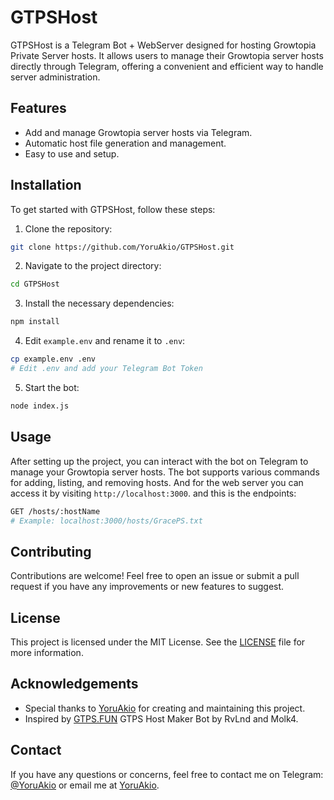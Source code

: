 # GTPSHost

GTPSHost is a Telegram Bot + WebServer designed for hosting Growtopia Private Server hosts. It allows users to manage their Growtopia server hosts directly through Telegram, offering a convenient and efficient way to handle server administration.

## Features

-   Add and manage Growtopia server hosts via Telegram.
-   Automatic host file generation and management.
-   Easy to use and setup.

## Installation

To get started with GTPSHost, follow these steps:

1. Clone the repository:

```sh
git clone https://github.com/YoruAkio/GTPSHost.git
```

2. Navigate to the project directory:

```sh
cd GTPSHost
```

3. Install the necessary dependencies:

```sh
npm install
```

4. Edit `example.env` and rename it to `.env`:

```sh
cp example.env .env
# Edit .env and add your Telegram Bot Token
```

5. Start the bot:

```sh
node index.js
```

## Usage

After setting up the project, you can interact with the bot on Telegram to manage your Growtopia server hosts. The bot supports various commands for adding, listing, and removing hosts. And for the web server you can access it by visiting `http://localhost:3000`. and this is the endpoints:

```sh
GET /hosts/:hostName
# Example: localhost:3000/hosts/GracePS.txt

```

## Contributing

Contributions are welcome! Feel free to open an issue or submit a pull request if you have any improvements or new features to suggest.

## License

This project is licensed under the MIT License. See the [LICENSE](LICENSE) file for more information.

## Acknowledgements

-   Special thanks to [YoruAkio](https://github.com/YoruAkio) for creating and maintaining this project.
-   Inspired by [GTPS.FUN](https://t.me/GTPSHostMaker_bot) GTPS Host Maker Bot by RvLnd and Molk4.

## Contact

If you have any questions or concerns, feel free to contact me on Telegram: [@YoruAkio](https://t.me/YoruAkio) or email me at [YoruAkio](mailto:yoruakio@proton.me).

```

```
